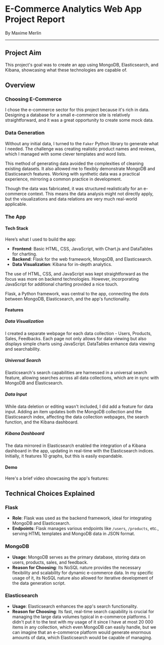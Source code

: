 # E-Commerce Analytics Web App Project Report

By Maxime Merlin
***

## Project Aim
This project's goal was to create an app using MongoDB, Elasticsearch, and Kibana, showcasing what these technologies are capable of.

## Overview

### Choosing E-Commerce
I chose the e-commerce sector for this project because it's rich in data. Designing a database for a small e-commerce site is relatively straightforward, and it was a great opportunity to create some mock data.

### Data Generation
Without any initial data, I turned to the `Faker` Python library to generate what I needed. The challenge was creating realistic product names and reviews, which I managed with some clever templates and word lists.

This method of generating data avoided the complexities of cleaning existing datasets. It also allowed me to flexibly demonstrate MongoDB and Elasticsearch features. Working with synthetic data was a practical experience, mirroring a common practice in development.

Though the data was fabricated, it was structured realistically for an e-commerce context. This means the data analysis might not directly apply, but the visualizations and data relations are very much real-world applicable.

### The App

#### Tech Stack
Here’s what I used to build the app:
- **Frontend**: Basic HTML, CSS, JavaScript, with Chart.js and DataTables for charting.
- **Backend**: Flask for the web framework, MongoDB, and Elasticsearch.
- **Data Visualization**: Kibana for in-depth analytics.

The use of HTML, CSS, and JavaScript was kept straightforward as the focus was more on backend technologies. However, incorporating JavaScript for additional charting provided a nice touch.

Flask, a Python framework, was central to the app, connecting the dots between MongoDB, Elasticsearch, and the app's functionality.

#### Features

##### Data Visualization
I created a separate webpage for each data collection - Users, Products, Sales, Feedbacks. Each page not only allows for data viewing but also displays simple charts using JavaScript. DataTables enhance data viewing and searchability.

##### Universal Search
Elasticsearch's search capabilities are harnessed in a universal search feature, allowing searches across all data collections, which are in sync with MongoDB and Elasticsearch.

##### Data Input
While data deletion or editing wasn't included, I did add a feature for data input. Adding an item updates both the MongoDB collection and the Elasticsearch index, affecting the data collection webpages, the search function, and the Kibana dashboard.

##### Kibana Dashboard
The data mirrored in Elasticsearch enabled the integration of a Kibana dashboard in the app, updating in real-time with the Elasticsearch indices. Initially, it features 10 graphs, but this is easily expandable.

#### Demo
Here's a brief video showcasing the app's features:

## Technical Choices Explained

### Flask
- **Role**: Flask was used as the backend framework, ideal for integrating MongoDB and Elasticsearch.
- **Endpoints**: Flask manages various endpoints like `/users`, `/products`, etc., serving HTML templates and MongoDB data in JSON format.

### MongoDB
- **Usage**: MongoDB serves as the primary database, storing data on users, products, sales, and feedback.
- **Reason for Choosing**: Its NoSQL nature provides the necessary flexibility and scalability for dynamic e-commerce data. In my specific usage of it, its NoSQL nature also allowed for iterative development of the data generation script.

### Elasticsearch
- **Usage**: Elasticsearch enhances the app's search functionality.
- **Reason for Choosing**: Its fast, real-time search capability is crucial for managing the large data volumes typical in e-commerce platforms. I didn't put it to the test with my usage of it since I have at most 20 000 items in any collection, which even MongoDB can easily handle, but we can imagine that an e-commerce platform would generate enormous amounts of data, which Elasticsearch would be capable of managing.

